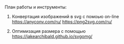 План работы и инструменты:

1. Конвертация изображений в svg с помоью on-line 
https://anyconv.com/ru/
https://png2svg.com/ru/

2. Оптимизация размера с помощью 
https://jakearchibald.github.io/svgomg/



